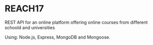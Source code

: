 # REACH17

REST API for an online platform offering online courses from different schoold and universities

Using: Node.js, Express, MongoDB and Mongoose.

